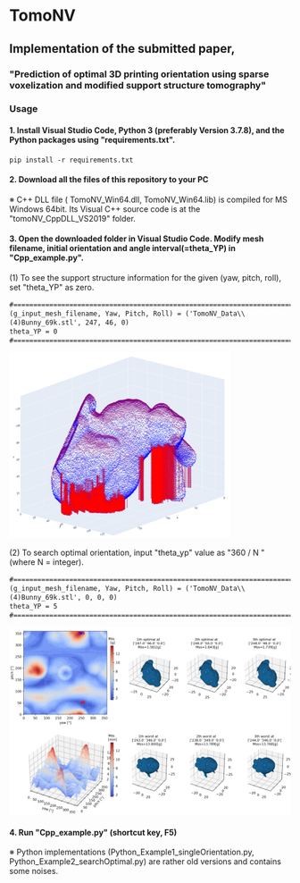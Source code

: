 # TomoNV
## Implementation of the submitted paper, 
### "Prediction of optimal 3D printing orientation using sparse voxelization and modified support structure tomography"

### Usage
#### 1. Install Visual Studio Code, Python 3 (preferably Version 3.7.8), and the Python packages using "requirements.txt".
```
pip install -r requirements.txt
```
#### 2. Download all the files of this repository to your PC

※ C++ DLL file ( TomoNV_Win64.dll, TomoNV_Win64.lib) is compiled for MS Windows 64bit. Its Visual C++ source code is at the "tomoNV_CppDLL_VS2019" folder.

#### 3. Open the downloaded folder in Visual Studio Code. Modify  mesh filename,  initial orientation and angle interval(=theta_YP) in "Cpp_example.py".
(1) To see the support structure information for the given (yaw, pitch, roll), set "theta_YP" as zero.
```
#=========================================================================================
(g_input_mesh_filename, Yaw, Pitch, Roll) = ('TomoNV_Data\\(4)Bunny_69k.stl', 247, 46, 0)
theta_YP = 0
#=========================================================================================
```
![TomoNV_logo](./img/tomoNV_single_orientation.png)

(2) To search optimal orientation, input "theta_yp" value as "360 / N " (where N = integer).
```
#=========================================================================================
(g_input_mesh_filename, Yaw, Pitch, Roll) = ('TomoNV_Data\\(4)Bunny_69k.stl', 0, 0, 0)
theta_YP = 5
#=========================================================================================
```
![TomoNV_logo](./img/tomoNV_optimal_search.png)

#### 4. Run "Cpp_example.py" (shortcut key, F5)

※ Python implementations (Python_Example1_singleOrientation.py, Python_Example2_searchOptimal.py) are rather old versions and contains some noises.




